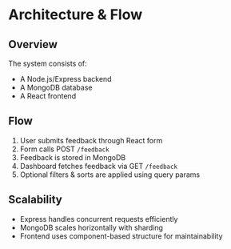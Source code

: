
# Architecture & Flow

## Overview
The system consists of:
- A Node.js/Express backend
- A MongoDB database
- A React frontend

## Flow
1. User submits feedback through React form
2. Form calls POST `/feedback`
3. Feedback is stored in MongoDB
4. Dashboard fetches feedback via GET `/feedback`
5. Optional filters & sorts are applied using query params

## Scalability
- Express handles concurrent requests efficiently
- MongoDB scales horizontally with sharding
- Frontend uses component-based structure for maintainability
